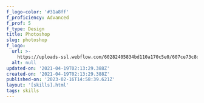 ```yaml
---
f_logo-color: '#31a8ff'
f_proficiency: Advanced
f_prof: 5
f_type: Design
title: Photoshop
slug: photoshop
f_logo:
  url: >-
    https://uploads-ssl.webflow.com/60282405834bd110a170c5e0/607ce73c8d79bb7308f9705f_skill13.png
  alt: null
updated-on: '2021-04-19T02:13:29.388Z'
created-on: '2021-04-19T02:13:29.388Z'
published-on: '2023-02-16T14:58:39.621Z'
layout: '[skills].html'
tags: skills
---
```



